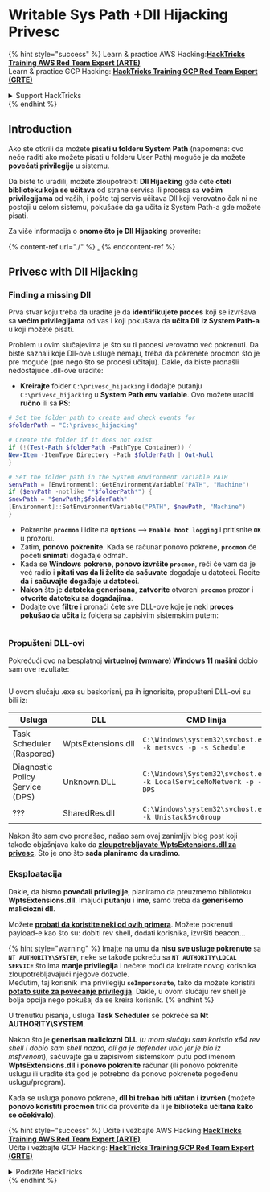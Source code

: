 # Writable Sys Path +Dll Hijacking Privesc

{% hint style="success" %}
Learn & practice AWS Hacking:<img src="/.gitbook/assets/arte.png" alt="" data-size="line">[**HackTricks Training AWS Red Team Expert (ARTE)**](https://training.hacktricks.xyz/courses/arte)<img src="/.gitbook/assets/arte.png" alt="" data-size="line">\
Learn & practice GCP Hacking: <img src="/.gitbook/assets/grte.png" alt="" data-size="line">[**HackTricks Training GCP Red Team Expert (GRTE)**<img src="/.gitbook/assets/grte.png" alt="" data-size="line">](https://training.hacktricks.xyz/courses/grte)

<details>

<summary>Support HackTricks</summary>

* Check the [**subscription plans**](https://github.com/sponsors/carlospolop)!
* **Join the** 💬 [**Discord group**](https://discord.gg/hRep4RUj7f) or the [**telegram group**](https://t.me/peass) or **follow** us on **Twitter** 🐦 [**@hacktricks\_live**](https://twitter.com/hacktricks\_live)**.**
* **Share hacking tricks by submitting PRs to the** [**HackTricks**](https://github.com/carlospolop/hacktricks) and [**HackTricks Cloud**](https://github.com/carlospolop/hacktricks-cloud) github repos.

</details>
{% endhint %}

## Introduction

Ako ste otkrili da možete **pisati u folderu System Path** (napomena: ovo neće raditi ako možete pisati u folderu User Path) moguće je da možete **povećati privilegije** u sistemu.

Da biste to uradili, možete zloupotrebiti **Dll Hijacking** gde ćete **oteti biblioteku koja se učitava** od strane servisa ili procesa sa **većim privilegijama** od vaših, i pošto taj servis učitava Dll koji verovatno čak ni ne postoji u celom sistemu, pokušaće da ga učita iz System Path-a gde možete pisati.

Za više informacija o **onome što je Dll Hijacking** proverite:

{% content-ref url="./" %}
[.](./)
{% endcontent-ref %}

## Privesc with Dll Hijacking

### Finding a missing Dll

Prva stvar koju treba da uradite je da **identifikujete proces** koji se izvršava sa **većim privilegijama** od vas i koji pokušava da **učita Dll iz System Path-a** u koji možete pisati.

Problem u ovim slučajevima je što su ti procesi verovatno već pokrenuti. Da biste saznali koje Dll-ove usluge nemaju, treba da pokrenete procmon što je pre moguće (pre nego što se procesi učitaju). Dakle, da biste pronašli nedostajuće .dll-ove uradite:

* **Kreirajte** folder `C:\privesc_hijacking` i dodajte putanju `C:\privesc_hijacking` u **System Path env variable**. Ovo možete uraditi **ručno** ili sa **PS**:
```powershell
# Set the folder path to create and check events for
$folderPath = "C:\privesc_hijacking"

# Create the folder if it does not exist
if (!(Test-Path $folderPath -PathType Container)) {
New-Item -ItemType Directory -Path $folderPath | Out-Null
}

# Set the folder path in the System environment variable PATH
$envPath = [Environment]::GetEnvironmentVariable("PATH", "Machine")
if ($envPath -notlike "*$folderPath*") {
$newPath = "$envPath;$folderPath"
[Environment]::SetEnvironmentVariable("PATH", $newPath, "Machine")
}
```
* Pokrenite **`procmon`** i idite na **`Options`** --> **`Enable boot logging`** i pritisnite **`OK`** u prozoru.
* Zatim, **ponovo pokrenite**. Kada se računar ponovo pokrene, **`procmon`** će početi **snimati** događaje odmah.
* Kada se **Windows** **pokrene, ponovo izvršite `procmon`**, reći će vam da je već radio i **pitati vas da li želite da sačuvate** događaje u datoteci. Recite **da** i **sačuvajte događaje u datoteci**.
* **Nakon** što je **datoteka** **generisana**, **zatvorite** otvoreni **`procmon`** prozor i **otvorite datoteku sa događajima**.
* Dodajte ove **filtre** i pronaći ćete sve DLL-ove koje je neki **proces pokušao da učita** iz foldera sa zapisivim sistemskim putem:

<figure><img src="../../../.gitbook/assets/image (945).png" alt=""><figcaption></figcaption></figure>

### Propušteni DLL-ovi

Pokrećući ovo na besplatnoj **virtuelnoj (vmware) Windows 11 mašini** dobio sam ove rezultate:

<figure><img src="../../../.gitbook/assets/image (607).png" alt=""><figcaption></figcaption></figure>

U ovom slučaju .exe su beskorisni, pa ih ignorisite, propušteni DLL-ovi su bili iz:

| Usluga                          | DLL                | CMD linija                                                            |
| ------------------------------- | ------------------ | --------------------------------------------------------------------- |
| Task Scheduler (Raspored)      | WptsExtensions.dll | `C:\Windows\system32\svchost.exe -k netsvcs -p -s Schedule`          |
| Diagnostic Policy Service (DPS) | Unknown.DLL        | `C:\Windows\System32\svchost.exe -k LocalServiceNoNetwork -p -s DPS` |
| ???                             | SharedRes.dll      | `C:\Windows\system32\svchost.exe -k UnistackSvcGroup`                |

Nakon što sam ovo pronašao, našao sam ovaj zanimljiv blog post koji takođe objašnjava kako da [**zloupotrebljavate WptsExtensions.dll za privesc**](https://juggernaut-sec.com/dll-hijacking/#Windows\_10\_Phantom\_DLL\_Hijacking\_-\_WptsExtensionsdll). Što je ono što **sada planiramo da uradimo**.

### Eksploatacija

Dakle, da bismo **povećali privilegije**, planiramo da preuzmemo biblioteku **WptsExtensions.dll**. Imajući **putanju** i **ime**, samo treba da **generišemo maliciozni dll**.

Možete [**probati da koristite neki od ovih primera**](./#creating-and-compiling-dlls). Možete pokrenuti payload-e kao što su: dobiti rev shell, dodati korisnika, izvršiti beacon...

{% hint style="warning" %}
Imajte na umu da **nisu sve usluge pokrenute** sa **`NT AUTHORITY\SYSTEM`**, neke se takođe pokreću sa **`NT AUTHORITY\LOCAL SERVICE`** što ima **manje privilegija** i nećete moći da kreirate novog korisnika zloupotrebljavajući njegove dozvole.\
Međutim, taj korisnik ima privilegiju **`seImpersonate`**, tako da možete koristiti [**potato suite za povećanje privilegija**](../roguepotato-and-printspoofer.md). Dakle, u ovom slučaju rev shell je bolja opcija nego pokušaj da se kreira korisnik.
{% endhint %}

U trenutku pisanja, usluga **Task Scheduler** se pokreće sa **Nt AUTHORITY\SYSTEM**.

Nakon što je **generisan maliciozni DLL** (_u mom slučaju sam koristio x64 rev shell i dobio sam shell nazad, ali ga je defender ubio jer je bio iz msfvenom_), sačuvajte ga u zapisivom sistemskom putu pod imenom **WptsExtensions.dll** i **ponovo pokrenite** računar (ili ponovo pokrenite uslugu ili uradite šta god je potrebno da ponovo pokrenete pogođenu uslugu/program).

Kada se usluga ponovo pokrene, **dll bi trebao biti učitan i izvršen** (možete **ponovo koristiti** **procmon** trik da proverite da li je **biblioteka učitana kako se očekivalo**).

{% hint style="success" %}
Učite i vežbajte AWS Hacking:<img src="/.gitbook/assets/arte.png" alt="" data-size="line">[**HackTricks Training AWS Red Team Expert (ARTE)**](https://training.hacktricks.xyz/courses/arte)<img src="/.gitbook/assets/arte.png" alt="" data-size="line">\
Učite i vežbajte GCP Hacking: <img src="/.gitbook/assets/grte.png" alt="" data-size="line">[**HackTricks Training GCP Red Team Expert (GRTE)**<img src="/.gitbook/assets/grte.png" alt="" data-size="line">](https://training.hacktricks.xyz/courses/grte)

<details>

<summary>Podržite HackTricks</summary>

* Proverite [**planove pretplate**](https://github.com/sponsors/carlospolop)!
* **Pridružite se** 💬 [**Discord grupi**](https://discord.gg/hRep4RUj7f) ili [**telegram grupi**](https://t.me/peass) ili **pratite** nas na **Twitter-u** 🐦 [**@hacktricks\_live**](https://twitter.com/hacktricks\_live)**.**
* **Podelite hakerske trikove slanjem PR-ova na** [**HackTricks**](https://github.com/carlospolop/hacktricks) i [**HackTricks Cloud**](https://github.com/carlospolop/hacktricks-cloud) github repozitorijume.

</details>
{% endhint %}
